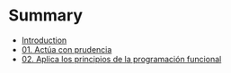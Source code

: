 # Summary

* [Introduction](README.md)
* [01. Actúa con prudencia](01-actua-con-prudencia.md)
* [02. Aplica los principios de la programación funcional](02-aplica-lost-principios-de-la-programacion-funcional.md)

